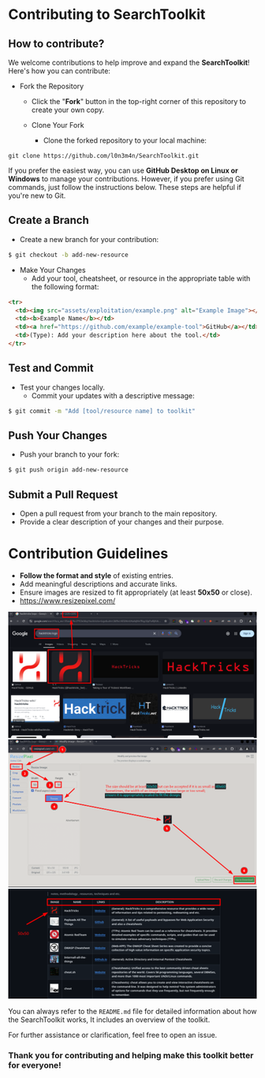 
# Contributing to SearchToolkit
## How to contribute?
We welcome contributions to help improve and expand the **SearchToolkit**! Here's how you can contribute:

- Fork the Repository
    - Click the "**Fork**" button in the top-right corner of this repository to create your own copy.

    - Clone Your Fork
        - Clone the forked repository to your local machine:
```
git clone https://github.com/l0n3m4n/SearchToolkit.git
```
If you prefer the easiest way, you can use **GitHub Desktop on Linux or Windows** to manage your contributions. However, if you prefer using Git commands, just follow the instructions below. These steps are helpful if you're new to Git.  

## Create a Branch

- Create a new branch for your contribution:
```bash
$ git checkout -b add-new-resource  
```
- Make Your Changes
    - Add your tool, cheatsheet, or resource in the appropriate table with the following format:

```html
<tr> 
  <td><img src="assets/exploitation/example.png" alt="Example Image"></td> 
  <td><b>Example Name</b></td> 
  <td><a href="https://github.com/example/example-tool">GitHub</a></td> 
  <td>(Type): Add your description here about the tool.</td> 
</tr>
``` 

## Test and Commit

- Test your changes locally.
    - Commit your updates with a descriptive message:
```bash
$ git commit -m "Add [tool/resource name] to toolkit"  
```
## Push Your Changes
- Push your branch to your fork:
```bash
$ git push origin add-new-resource  
```
## Submit a Pull Request
- Open a pull request from your branch to the main repository.
- Provide a clear description of your changes and their purpose.

# Contribution Guidelines

- **Follow the format and style** of existing entries.
- Add meaningful descriptions and accurate links.
- Ensure images are resized to fit appropriately (at least **50x50** or close).
- https://www.resizepixel.com/

![contribution-image3](/assets/contribution-image3.png)
![resizepixel](/assets/contribution-image1.png)
![contribution-image2](/assets/contribution-image2.png)

You can always refer to the `README.md` file for detailed information about how the SearchToolkit works, It includes an overview of the toolkit.

For further assistance or clarification, feel free to open an issue.

### Thank you for contributing and helping make this toolkit better for everyone!
